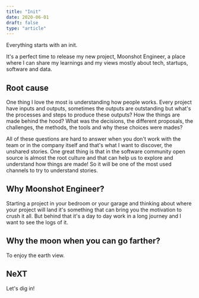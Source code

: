 ```yaml
---
title: "Init"
date: 2020-06-01
draft: false
type: "article"
---
```


Everything starts with an init.

It's a perfect time to release my new project, Moonshot Engineer, a place where I can share my learnings and my views mostly about tech, startups, software and data.

## Root cause

One thing I love the most is understanding how people works. Every project have inputs and outputs, sometimes the outputs are outstanding but what's the processes and steps to produce these outputs? How the things are made behind the hood? What was the decisions, the different proposals, the challenges, the methods, the tools and why these choices were mades?

All of these questions are hard to answer when you don't work with the team or in the company itself and that's what I want to discover, the unshared stories. One great thing is that in the software community open source is almost the root culture and that can help us to explore and understand how things are made! So it will be one of the most used channels to try to understand stories.

## Why Moonshot Engineer?

Starting a project in your bedroom or your garage and thinking about where your project will land it's something that can bring you the motivation to crush it all. But behind that it's a day to day work in a long journey and I want to see the logs of it.

## Why the moon when you can go farther?

To enjoy the earth view.

## NeXT

Let's dig in!
